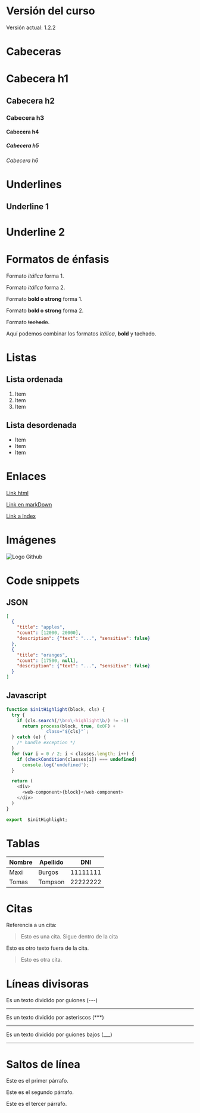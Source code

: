 # Versión del curso 
Versión actual: 1.2.2


# Cabeceras
# Cabecera h1
## Cabecera h2
### Cabecera h3
#### Cabecera h4
##### Cabecera h5
###### Cabecera h6


# Underlines
Underline 1
-------------
Underline 2
=============


# Formatos de énfasis
Formato *itálica* forma 1.

Formato _itálica_ forma 2.

Formato **bold o strong** forma 1.

Formato __bold o strong__ forma 2.

Formato ~~tachado~~.

Aquí podemos combinar los formatos *itálica*, **bold** y ~~tachado~~.


# Listas

## Lista ordenada
1. Item 
2. Item 
3. Item 

## Lista desordenada
- Item 
- Item 
- Item 


# Enlaces
<a href="https://www.google.com/">Link html</a> 

[Link en markDown](https://www.google.com/) 

[Link a Index](index.html)


# Imágenes
![Logo Github](https://cdn-icons-png.flaticon.com/512/25/25231.png)



# Code snippets

## JSON
```JSON
[
  {
    "title": "apples",
    "count": [12000, 20000],
    "description": {"text": "...", "sensitive": false}
  },
  {
    "title": "oranges",
    "count": [17500, null],
    "description": {"text": "...", "sensitive": false}
  }
]
```

## Javascript
```javascript
function $initHighlight(block, cls) {
  try {
    if (cls.search(/\bno\-highlight\b/) != -1)
      return process(block, true, 0x0F) +
             ` class="${cls}"`;
  } catch (e) {
    /* handle exception */
  }
  for (var i = 0 / 2; i < classes.length; i++) {
    if (checkCondition(classes[i]) === undefined)
      console.log('undefined');
  }

  return (
    <div>
      <web-component>{block}</web-component>
    </div>
  )
}

export  $initHighlight;
```

# Tablas
| Nombre | Apellido | DNI |
| ------ | -------- | --- |
| Maxi | Burgos | 11111111 |
| Tomas | Tompson | 22222222 |


# Citas
Referencia a un cita:
> Esto es una cita.
Sigue dentro de la cita

Esto es otro texto fuera de la cita.
> Esto es otra cita.


# Líneas divisoras
Es un texto dividido por guiones (---)

---
Es un texto dividido por asteriscos (***)

***

Es un texto dividido por guiones bajos (___)

___



# Saltos de línea
Este es el primer párrafo.

Este es el segundo párrafo.

Este es el tercer párrafo.